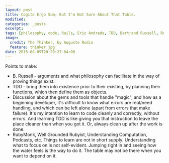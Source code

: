 ```yaml
---
layout: post
title: Cogito Ergo Sum; But I'm Not Sure About That Table.
modified:
categories: _posts
excerpt:
tags: [philosophy, code, Rails, Eric Andrade, TDD, Bertrand Russell, Ruby]
image:
  credit: The Thinker, by Auguste Rodin
  feature: thinker.jpg
date: 2015-08-09T20:29:27-04:00
---
```

Points to make:
- B. Russell - arguments and what philosophy can facilitate in the way of proving things exist.
- TDD - bring them into existence prior to their existing, by planning their functions, which then define them as objects.
- Discussion about the gems and tools that handle "magic", and how as a beginning developer, it's difficult to know what errors are real/need handling, and which can be left alone (apart from errors that make failure). It's my intention to learn to code cleanly and correctly, without errors. And learning TDD is like giving you that instruction to leave the place cleaner than when you got it. Or, always clean up after the work is done.
- RubyMonk, Well Grounded Rubyist, Understanding Computation, Podcasts, etc. Things to learn are not in short supply. Understanding what to focus on is not self-evident. Jumping right in and seeing how the water feels is the way to do it. The table may not be there when you want to depend on it.
